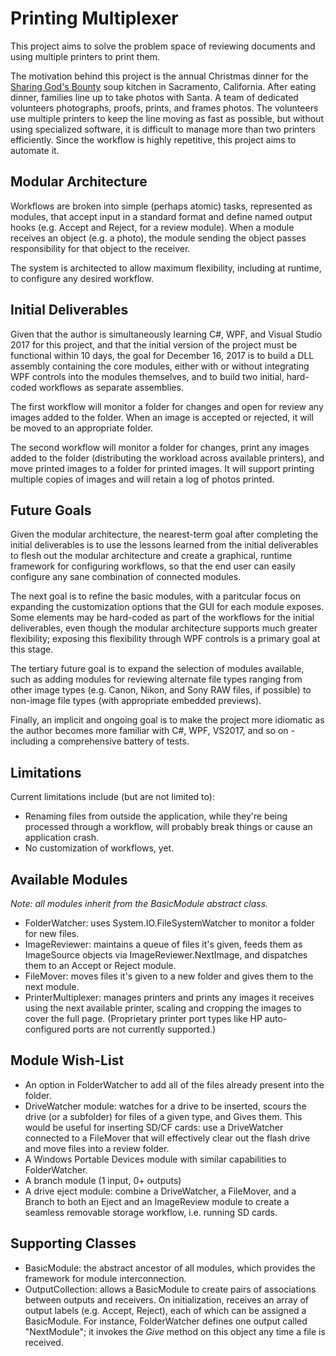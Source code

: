 # Printing Multiplexer

This project aims to solve the problem space of reviewing documents and using multiple printers to print them. 

The motivation behind this project is the annual Christmas dinner for the [Sharing God's Bounty](http://sharinggodsbounty.com) soup kitchen in Sacramento, California. After eating dinner, families line up to take photos with Santa. A team of dedicated volunteers photographs, proofs, prints, and frames photos. The volunteers use multiple printers to keep the line moving as fast as possible, but without using specialized software, it is difficult to manage more than two printers efficiently. Since the workflow is highly repetitive, this project aims to automate it.

## Modular Architecture

Workflows are broken into simple (perhaps atomic) tasks, represented as modules, that accept input in a standard format and define named output hooks (e.g. Accept and Reject, for a review module). When a module receives an object (e.g. a photo), the module sending the object passes responsibility for that object to the receiver.

The system is architected to allow maximum flexibility, including at runtime, to configure any desired workflow.

## Initial Deliverables

Given that the author is simultaneously learning C#, WPF, and Visual Studio 2017 for this project, and that the initial version of the project must be functional within 10 days, the goal for December 16, 2017 is to build a DLL assembly containing the core modules, either with or without integrating WPF controls into the modules themselves, and to build two initial, hard-coded workflows as separate assemblies.

The first workflow will monitor a folder for changes and open for review any images added to the folder. When an image is accepted or rejected, it will be moved to an appropriate folder.

The second workflow will monitor a folder for changes, print any images added to the folder (distributing the workload across available printers), and move printed images to a folder for printed images. It will support printing multiple copies of images and will retain a log of photos printed.

## Future Goals

Given the modular architecture, the nearest-term goal after completing the initial deliverables is to use the lessons learned from the initial deliverables to flesh out the modular architecture and create a graphical, runtime framework for configuring workflows, so that the end user can easily configure any sane combination of connected modules.

The next goal is to refine the basic modules, with a paritcular focus on expanding the customization options that the GUI for each module exposes. Some elements may be hard-coded as part of the workflows for the initial deliverables, even though the modular architecture supports much greater flexibility; exposing this flexibility through WPF controls is a primary goal at this stage.

The tertiary future goal is to expand the selection of modules available, such as adding modules for reviewing alternate file types ranging from other image types (e.g. Canon, Nikon, and Sony RAW files, if possible) to non-image file types (with appropriate embedded previews).

Finally, an implicit and ongoing goal is to make the project more idiomatic as the author becomes more familiar with C#, WPF, VS2017, and so on - including a comprehensive battery of tests.

## Limitations

Current limitations include (but are not limited to):

- Renaming files from outside the application, while they're being processed through a workflow, will probably break things or cause an application crash.
- No customization of workflows, yet.

## Available Modules

_Note: all modules inherit from the BasicModule abstract class._

- FolderWatcher: uses System.IO.FileSystemWatcher to monitor a folder for new files.
- ImageReviewer: maintains a queue of files it's given, feeds them as ImageSource objects via ImageReviewer.NextImage, and dispatches them to an Accept or Reject module.
- FileMover: moves files it's given to a new folder and gives them to the next module.
- PrinterMultiplexer: manages printers and prints any images it receives using the next available printer, scaling and cropping the images to cover the full page. (Proprietary printer port types like HP auto-configured ports are not currently supported.)

## Module Wish-List

- An option in FolderWatcher to add all of the files already present into the folder.
- DriveWatcher module: watches for a drive to be inserted, scours the drive (or a subfolder) for files of a given type, and Gives them. This would be useful for inserting SD/CF cards: use a DriveWatcher connected to a FileMover that will effectively clear out the flash drive and move files into a review folder.
- A Windows Portable Devices module with similar capabilities to FolderWatcher.
- A branch module (1 input, 0+ outputs)
- A drive eject module: combine a DriveWatcher, a FileMover, and a Branch to both an Eject and an ImageReview module to create a seamless removable storage workflow, i.e. running SD cards.

## Supporting Classes

- BasicModule: the abstract ancestor of all modules, which provides the framework for module interconnection.
- OutputCollection: allows a BasicModule to create pairs of associations between outputs and receivers. On initialization, receives an array of output labels (e.g. Accept, Reject), each of which can be assigned a BasicModule. For instance, FolderWatcher defines one output called "NextModule"; it invokes the _Give_ method on this object any time a file is received.